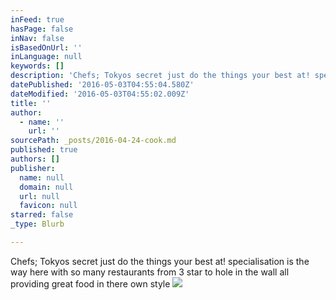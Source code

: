 ```yaml
---
inFeed: true
hasPage: false
inNav: false
isBasedOnUrl: ''
inLanguage: null
keywords: []
description: 'Chefs; Tokyos secret just do the things your best at! specialisation is the way here with so many restaurants from 3 star to hole in the wall all providing great food in there own style'
datePublished: '2016-05-03T04:55:04.580Z'
dateModified: '2016-05-03T04:55:02.009Z'
title: ''
author:
  - name: ''
    url: ''
sourcePath: _posts/2016-04-24-cook.md
published: true
authors: []
publisher:
  name: null
  domain: null
  url: null
  favicon: null
starred: false
_type: Blurb

---
```

Chefs; Tokyos secret just do the things your best at! specialisation is the way here with so many restaurants from 3 star to hole in the wall all providing great food in there own style
![](https://the-grid-user-content.s3-us-west-2.amazonaws.com/14a1ef69-d5cd-4a5e-852f-92df966a3edd.jpg)